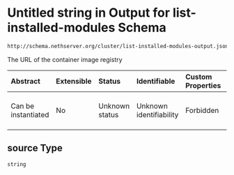 # Untitled string in Output for list-installed-modules Schema

```txt
http://schema.nethserver.org/cluster/list-installed-modules-output.json#/patternProperties/.*/items/properties/source
```

The URL of the container image registry

| Abstract            | Extensible | Status         | Identifiable            | Custom Properties | Additional Properties | Access Restrictions | Defined In                                                                                               |
| :------------------ | :--------- | :------------- | :---------------------- | :---------------- | :-------------------- | :------------------ | :------------------------------------------------------------------------------------------------------- |
| Can be instantiated | No         | Unknown status | Unknown identifiability | Forbidden         | Allowed               | none                | [list-installed-modules-output.json*](cluster/list-installed-modules-output.json "open original schema") |

## source Type

`string`
